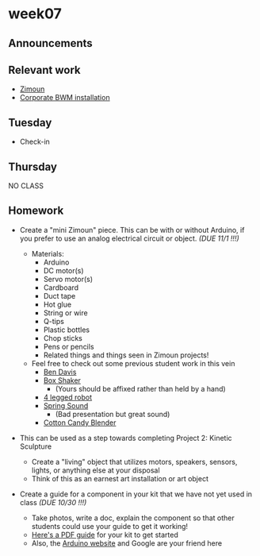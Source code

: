 # week07

## Announcements

## Relevant work

+ [Zimoun](https://www.zimoun.net/)
+ [Corporate BWM installation](https://www.youtube.com/watch?v=hlx-M53dC7M&feature=related)

## Tuesday

+ Check-in

## Thursday

NO CLASS

## Homework

+ Create a "mini Zimoun" piece. This can be with or without Arduino, if you prefer to use an analog electrical circuit or object. *(DUE 11/1 !!!)*
	+ Materials:
		+ Arduino
		+ DC motor(s)
		+ Servo motor(s)
		+ Cardboard
		+ Duct tape
		+ Hot glue
		+ String or wire
		+ Q-tips
		+ Plastic bottles
		+ Chop sticks
		+ Pens or pencils
		+ Related things and things seen in Zimoun projects!
	+ Feel free to check out some previous student work in this vein
		+ [Ben Davis](https://www.youtube.com/watch?time_continue=31&v=gRLui5PHMI4)
		+ [Box Shaker](http://graysonearle.com/edu/physcom/servo-tipper-mover/)
			+ (Yours should be affixed rather than held by a hand)
		+ [4 legged robot](http://graysonearle.com/edu/physcom/wp-content/uploads/2017/04/robot_01.mov)
		+ [Spring Sound](http://graysonearle.com/edu/physcom/kiana-kinetic-sculpture/)
			+ (Bad presentation but great sound)
		+ [Cotton Candy Blender](https://www.youtube.com/watch?v=gL5I4ENetmk)

+ This can be used as a step towards completing Project 2: Kinetic Sculpture
	+ Create a "living" object that utilizes motors, speakers, sensors, lights, or anything else at your disposal
	+ Think of this as an earnest art installation or art object

+ Create a guide for a component in your kit that we have not yet used in class *(DUE 10/30 !!!)*
	+ Take photos, write a doc, explain the component so that other students could use your guide to get it working!
	+ [Here's a PDF guide](https://github.com/prismspecs/art-tech/raw/master/KitPDF.zip) for your kit to get started
	+ Also, the [Arduino website](https://www.arduino.cc/en/Guide/HomePage) and Google are your friend here
